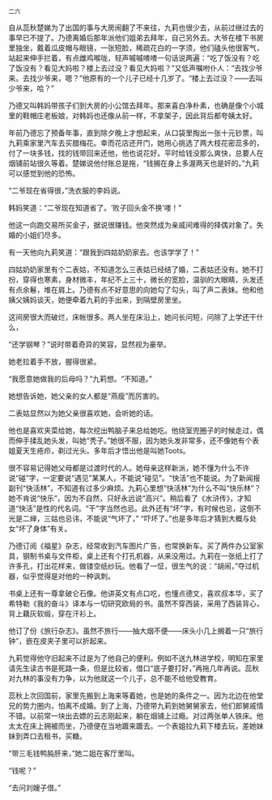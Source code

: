     二六 

   自从蕊秋楚娣为了出国的事与大房闹翻了不来往，九莉也很少去，从前过继过去的事早已不提了。乃德离婚后那年派他们姐弟去拜年，自己另外去。大爷在楼下书房里独坐，戴着瓜皮帽与眼镜，一张短脸，稀疏花白的一字须，他们磕头他很客气，站起来伸手拦着，有点雌鸡喉咙，轻声嘁嘁喳喳一句话说两遍：“吃了饭没有？吃了饭没有？看见大妈啦？楼上去过没？看见大妈啦？”又低声嘱咐仆人：“去找少爷来。去找少爷来，嗯？”他原有的一个儿子已经十几岁了。“楼上去过没？——去叫少爷来，哈？”

   乃德又叫韩妈带孩子们到大房的小公馆去拜年。那来喜白净朴素，也确是像个小城里的鞋帽庄老板娘，对韩妈也还像从前一样，不拿架子，因此背后都夸姨太好。

   年前乃德忘了预备年事，直到除夕晚上才想起来，从口袋里掏出一张十元钞票，叫九莉乘家里汽车去买腊梅花。幸而花店还开门，她用心挑选了两大枝花密蕊多的，付了一块多钱，找的钱带回来还他，他也说花好。平时给钱没那么爽快，总要人在烟铺前站很久等着。楚娣说他付账总是拖，“钱搁在身上多渥两天也是奸的。”九莉可以感觉到他的恐怖。

   “二爷现在省得很，”洗衣服的李妈说。

   韩妈笑道：“二爷现在知道省了。‘败子回头金不换’嚜！”

   他这一向跑交易所买金子，据说很赚钱。他突然成为亲戚间难得的择偶对象了。失婚的小姐们尽多。

   有一天他向九莉笑道：“跟我到四姑奶奶家去。也该学学了！”

   四姑奶奶家里有个二表姑，不知道怎么三表姑已经结了婚，二表姑还没有。她不打扮，穿得也寒素，身材微丰，年纪不上三十，微长的宽脸，温驯的大眼睛，头发还有点余鬈，堆在肩上。乃德有点不好意思的向她勾了勾头，叫了声二表妹。他和他姨父姨妈谈天，她便牵着九莉的手出来，到隔壁房里坐。

   这间房很大而破烂，床帐很多。两人坐在床沿上，她问长问短，问除了上学还干什么，

   “还学钢琴？”说时带着奇异的笑容，显然视为豪举。

   她老拉着手不放，握得很紧。

   “我愿意她做我的后母吗？”九莉想。“不知道。”

   她想告诉她，她父亲的女人都是“燕瘦”而厉害的。

   二表姑显然以为她父亲很喜欢她，会听她的话。

   他也是喜欢夹菜给她，每次挖出鸭脑子来总给她吃。他绕室兜圈子的时候走过，偶而伸手揉乱她头发，叫她“秃子。”她很不服，因为她头发非常多，还不像她有个表姐夏天生疮疖，剃过光头。多年后才悟出他是叫她Toots。

   很不容易记得她父母都是过渡时代的人。她母亲这样新派，她不懂为什么不许说“碰”字，一定要说“遇见”某某人，不能说“碰见”。“快活”也不能说。为了新闻报副刊“快活林”，不知道有过多少麻烦。九莉心里想“快活林”为什么不叫“快乐林”？她不肯说“快乐”，因为不自然，只好永远说“高兴”。稍后看了《水浒传》，才知道“快活”是性的代名词。“干”字当然也忌。此外还有“坏”字，有时候也忌，这倒不光是二婶，三姑也忌讳，不能说“气坏了，” “吓坏了。”也是多年后才猜到大概与处女“坏了身体”有关。

   乃德订阅《福星》杂志，经常收到汽车图片广告，也常换新车。买了两件办公室家具，钢制书桌与文件柜，桌上还有个打孔机器，从来没用过。九莉在一张纸上打了许多孔，打出花样来，做镂空纸纱玩。他看了一怔，很生气的说：“胡闹，”夺过机器，似乎觉得是对他的一种讽刺。

   书桌上还有一尊拿破仑石像。他讲英文有点口吃，也懂点德文，喜欢叔本华，买了希特勒《我的奋斗》译本与一切研究欧局的书。虽然不穿西装，采用了西装背心，背上藕灰软缎，穿在汗衫上。

   他订了份《旅行杂志》。虽然不旅行——抽大烟不便——床头小几上搁着一只“旅行钟”，嵌在皮夹子里可以折起来。

   九莉觉得他守旧起来不过是为了他自己的便利。例如不送九林进学校，明知在家里请先生读古书是死路一条，但是比较省，借口“底子要打好，”再拖几年再说。蕊秋对九林的事没有力争，以为他就这一个儿子，总不能不给他受教育。

   蕊秋上次回国前，家里先搬到上海来等着她，也是她的条件之一。因为北边在他堂兄的势力圈内，怕离不成婚。到了上海，乃德带九莉到她舅舅家去，他们郎舅戚情不错。以前常一块出去嫖的云志刚起来，躺在烟铺上过瘾。对过两张单人铁床。他太太在床上拥被而坐，乃德便在当地踱来踱去。一个表姐拉九莉下楼去玩，差她妹妹到弄口去租书，买糖。

   “带三毛钱鸭肫肝来，”她二姐在客厅里叫。

   “钱呢？”

   “去问刘嫂子借。”

